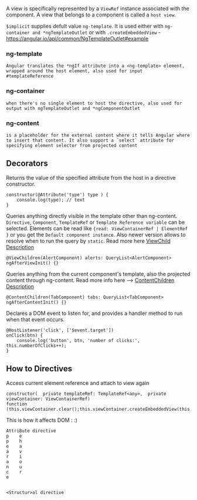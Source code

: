 A view is specifically represented by a `ViewRef` instance associated with the component. A view that belongs to a component is called a `host view`.

`$implicit` supplies defult value `ng-template`. It is used either with `ng-container and *ngTemplateOutlet` or with `.createEmbeddedView` - https://angular.io/api/common/NgTemplateOutlet#example


### ng-template
    Angular translates the *ngIf attribute into a <ng-template> element, wrapped around the host element, also used for input #templateReference
### ng-container
    when there's no single element to host the directive, also used for output with ngTemplateOutlet and *ngComponentOutlet
### ng-content
    is a placeholder for the external content where it tells Angular where to insert that content. It also support a `select` attribute for specifying element selector from projected content


## Decorators

Returns the value of the specified attribute from the host in a directive constructor.

    constructor(@Attribute('type') type ) {
        console.log(type); // text
    }

Queries anything directly visible in the template other than ng-content. `Directive`, `Component`, `TemplateRef`  or `Template Reference variable` can be selected. Elements can be read like `{read: ViewContainerRef | ElementRef }` or you get the `Default component instance`. Also newer version allows to resolve when to run the query by `static`. Read more here [ViewChild Description](https://angular.io/api/core/ViewChild#description)

    @ViewChildren(AlertComponent) alerts: QueryList<AlertComponent>
    ngAfterViewInit() {}

Queries anything from the current component's template, also the projected content through ng-content. Read more info here --> [ContentChildren Description](https://angular.io/api/core/ContentChildren#description)

    @ContentChildren(TabComponent) tabs: QueryList<TabComponent>
    ngAfterContentInit() {}

Declares a DOM event to listen for, and provides a handler method to run when that event occurs.

    @HostListener('click', ['$event.target'])
    onClick(btn) {
        console.log('button', btn, 'number of clicks:', this.numberOfClicks++);
    }


## How to Directives

Access current element reference and attach to view again

    constructor(  private templateRef: TemplateRef<any>,  private viewContainer: ViewContainerRef)
    function (this.viewContainer.clear();this.viewContainer.createEmbeddedView(this.templateRef);)

This is how it affects DOM : :)

    AttriBute directive
    p    e
    p    h
    e    a
    a    v
    r    i
    a    o
    n    u
    c    r
    e


    <Structur>al directive